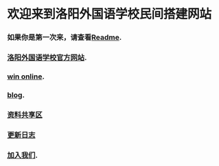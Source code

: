 # 欢迎来到洛阳外国语学校民间搭建网站
### 如果你是第一次来，请查看[Readme](https://readme.lyfls.top).   
### [洛阳外国语学校官方网站](https://lyfls.cn).  
### [win online](https://windows.lyfls.top).     
### [blog](https://blog.lyfls.top).   
### [资料共享区](https://ziliao.lyfls.top)    
### [更新日志](https://log.lyfls.top)    
### [加入我们](https://github.com/Luoyang-Foreign-Language-School).   
